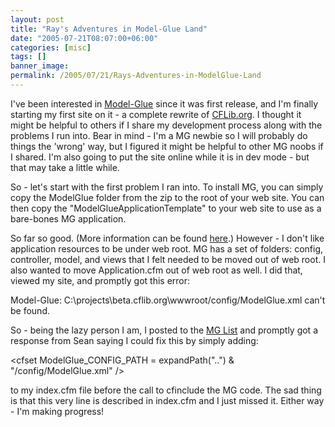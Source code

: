 ```yaml
---
layout: post
title: "Ray's Adventures in Model-Glue Land"
date: "2005-07-21T08:07:00+06:00"
categories: [misc]
tags: []
banner_image: 
permalink: /2005/07/21/Rays-Adventures-in-ModelGlue-Land
---
```


I've been interested in <a href="http://www.model-glue.com">Model-Glue</a> since it was first release, and I'm finally starting my first site on it - a complete rewrite of <a href="http://www.cflib.org">CFLib.org</a>. I thought it might be helpful to others if I share my development process along with the problems I run into. Bear in mind - I'm a MG newbie so I will probably do things the 'wrong' way, but I figured it might be helpful to other MG noobs if I shared. I'm also going to put the site online while it is in dev mode - but that may take a little while.

So - let's start with the first problem I ran into. To install MG, you can simply copy the ModelGlue folder from the zip to the root of your web site. You can then copy the "ModelGlueApplicationTemplate" to your web site to use as a bare-bones MG application.

So far so good. (More information can be found <a href="http://www.model-glue.com/quickstart/index.html#install">here</a>.) However - I don't like application resources to be under web root. MG has a set of folders: config, controller, model, and views that I felt needed to be moved out of web root. I also wanted to move Application.cfm out of web root as well. I did that, viewed my site, and promptly got this error:

Model-Glue: C:\projects\beta.cflib.org\wwwroot/config/ModelGlue.xml can't be found.

So - being the lazy person I am, I posted to the <a href="http://lists.topica.com/lists/modelglue">MG List</a> and promptly got a response from Sean saying I could fix this by simply adding: 

&lt;cfset ModelGlue_CONFIG_PATH = expandPath("..") & "/config/ModelGlue.xml" /&gt;

to my index.cfm file before the call to cfinclude the MG code. The sad thing is that this very line is described in index.cfm and I just missed it. Either way - I'm making progress!